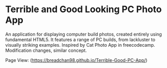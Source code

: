 # Terrible and Good Looking PC Photo App
An application for displaying computer build photos, created entirely using fundamental HTML5. It features a range of PC builds, from lackluster to visually striking examples.
Inspired by Cat Photo App in freecodecamp. Modification changes, similar concept.

Page View: (https://breadchan98.github.io/Terrible-Good-PC-App/)